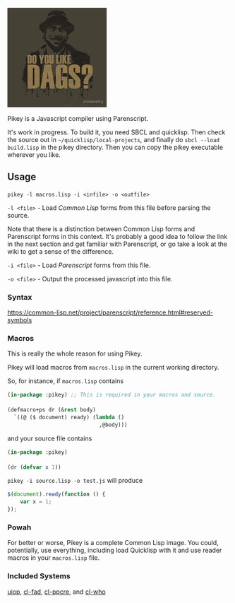 
![](dags.jpg)

Pikey is a Javascript compiler using Parenscript.

It's work in progress.  To build it, you need SBCL and quicklisp.  Then check the source out in `~/quicklisp/local-projects`, and finally do `sbcl --load build.lisp` in the pikey directory.  Then you can copy the pikey executable wherever you like.

## Usage

`pikey -l macros.lisp -i <infile> -o <outfile>`

`-l <file>` - Load *Common Lisp* forms from this file before parsing the source.

Note that there is a distinction between Common Lisp forms and Parenscript forms in this context.  It's probably a good idea to follow the link in the next section and get familiar with Parenscript, or go take a look at the wiki to get a sense of the difference.

`-i <file>` - Load *Parenscript* forms from this file.

`-o <file>` - Output the processed javascript into this file.

### Syntax

https://common-lisp.net/project/parenscript/reference.html#reserved-symbols

### Macros

This is really the whole reason for using Pikey.

Pikey will load macros from `macros.lisp` in the current working directory.

So, for instance, if `macros.lisp` contains

``` lisp
(in-package :pikey) ;; This is required in your macros and source.

(defmacro+ps dr (&rest body)
  `((@ ($ document) ready) (lambda ()
                             ,@body)))
```

and your source file contains

``` lisp
(in-package :pikey)

(dr (defvar x 1))
```

`pikey -i source.lisp -o test.js` will produce

``` javascript
$(document).ready(function () {
    var x = 1;
});
```

### Powah

For better or worse, Pikey is a complete Common Lisp image.  You could, potentially, use everything, including load Quicklisp with it and use reader macros in your `macros.lisp` file.

### Included Systems

[uiop](http://quickdocs.org/uiop), [cl-fad](http://quickdocs.org/cl-fad/), [cl-ppcre](http://quickdocs.org/cl-ppcre), and [cl-who](http://quickdocs.org/cl-who)
